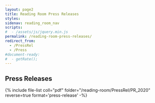 ```yaml
---
layout: page2
title: Reading Room Press Releases
styles:
sidenav: reading_room_nav
scripts:
#  - /assets/js/jquery.min.js
permalink: /reading-room-press-releases/
redirect_from:
  - /PressRel
  - /Press
#document-ready:
#  - getRate();
---
```


## Press Releases

{% include file-list coll="pdf" folder="/reading-room/PressRel/PR_2020" reverse=true format='press-release' -%}

<!-- CONTENT END -->

